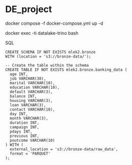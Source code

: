 # DE_project
docker compose -f docker-compose.yml up -d 


docker exec -ti datalake-trino bash


SQL
```
CREATE SCHEMA IF NOT EXISTS mlek2.bronze
WITH (location = 's3://bronze-data/');

-- Create the table within the schema
CREATE TABLE IF NOT EXISTS mlek2.bronze.banking_data (
  age INT,
  job VARCHAR(30),
  marital VARCHAR(10),
  education VARCHAR(10),
  default VARCHAR(3),
  balance INT,
  housing VARCHAR(3),
  loan VARCHAR(3),
  contact VARCHAR(10),
  day INT,
  month VARCHAR(3),
  duration INT,
  campaign INT,
  pdays INT,
  previous INT,
  poutcome VARCHAR(10)
) WITH (
  external_location = 's3://bronze-data/raw_data',
  format = 'PARQUET'
);


```